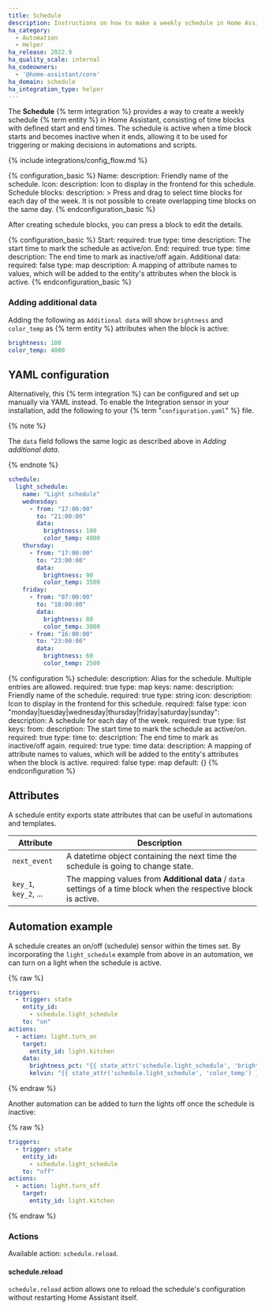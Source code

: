 ```yaml
---
title: Schedule
description: Instructions on how to make a weekly schedule in Home Assistant.
ha_category:
  - Automation
  - Helper
ha_release: 2022.9
ha_quality_scale: internal
ha_codeowners:
  - '@home-assistant/core'
ha_domain: schedule
ha_integration_type: helper
---
```


The **Schedule** {% term integration %} provides a way to create a weekly schedule {% term entity %} in Home Assistant, consisting of time blocks with defined start and end times. The schedule is active when a time block starts and becomes inactive when it ends, allowing it to be used for triggering or making decisions in automations and scripts.

{% include integrations/config_flow.md %}

{% configuration_basic %}
Name:
  description: Friendly name of the schedule.
Icon:
  description: Icon to display in the frontend for this schedule.
Schedule blocks:
  description: >
    Press and drag to select time blocks for each day of the week.
    It is not possible to create overlapping time blocks on the same day.
{% endconfiguration_basic %}

After creating schedule blocks, you can press a block to edit the details.

{% configuration_basic %}
Start:
  required: true
  type: time
  description: The start time to mark the schedule as active/on.
End:
  required: true
  type: time
  description: The end time to mark as inactive/off again.
Additional data:
  required: false
  type: map
  description: A mapping of attribute names to values, which will be added to the entity's attributes when the block is active.
{% endconfiguration_basic %}

### Adding additional data

Adding the following as `Additional data` will show `brightness` and `color_temp` as {% term entity %} attributes when the block is active:

```yaml
brightness: 100
color_temp: 4000
```

## YAML configuration

Alternatively, this {% term integration %} can be configured and set up manually via YAML instead.
To enable the Integration sensor in your installation, add the following to your {% term "`configuration.yaml`" %} file.

{% note %}

The `data` field follows the same logic as described above in *Adding additional data*.

{% endnote %}


```yaml
schedule:
  light_schedule:
    name: "Light schedule"
    wednesday:
      - from: "17:00:00"
        to: "21:00:00"
        data:
          brightness: 100
          color_temp: 4000
    thursday:
      - from: "17:00:00"
        to: "23:00:00"
        data:
          brightness: 90
          color_temp: 3500
    friday:
      - from: "07:00:00"
        to: "10:00:00"
        data:
          brightness: 80
          color_temp: 3000
      - from: "16:00:00"
        to: "23:00:00"
        data:
          brightness: 60
          color_temp: 2500
```

{% configuration %}
schedule:
  description: Alias for the schedule. Multiple entries are allowed.
  required: true
  type: map
  keys:
    name:
      description: Friendly name of the schedule.
      required: true
      type: string
    icon:
      description: Icon to display in the frontend for this schedule.
      required: false
      type: icon
    "monday|tuesday|wednesday|thursday|friday|saturday|sunday":
      description: A schedule for each day of the week.
      required: true
      type: list
      keys:
        from:
          description: The start time to mark the schedule as active/on.
          required: true
          type: time
        to:
          description: The end time to mark as inactive/off again.
          required: true
          type: time
        data:
          description: A mapping of attribute names to values, which will be added to the entity's attributes when the block is active.
          required: false
          type: map
          default: {}
{% endconfiguration %}

## Attributes

A schedule entity exports state attributes that can be useful in automations and templates.

| Attribute | Description |
| ----- | ----- |
| `next_event` | A datetime object containing the next time the schedule is going to change state. |
| `key_1`, `key_2`, ... | The mapping values from **Additional data** / `data` settings of a time block when the respective block is active. |

## Automation example

A schedule creates an on/off (schedule) sensor within the times set.
By incorporating the `light_schedule` example from above in an automation, we can turn on a light when the schedule is active.

{% raw %}

```yaml
triggers:
  - trigger: state
    entity_id:
      - schedule.light_schedule
    to: "on"
actions:
  - action: light.turn_on
    target:
      entity_id: light.kitchen
    data:
      brightness_pct: "{{ state_attr('schedule.light_schedule', 'brightness') }}"
      kelvin: "{{ state_attr('schedule.light_schedule', 'color_temp') }}"
```

{% endraw %}

Another automation can be added to turn the lights off once the schedule is inactive: 

{% raw %}

```yaml
triggers:
  - trigger: state
    entity_id:
      - schedule.light_schedule
    to: "off"
actions:
  - action: light.turn_off
    target:
      entity_id: light.kitchen
```

{% endraw %}

### Actions

Available action: `schedule.reload`.

#### schedule.reload

`schedule.reload` action allows one to reload the schedule's configuration without restarting Home Assistant itself.

